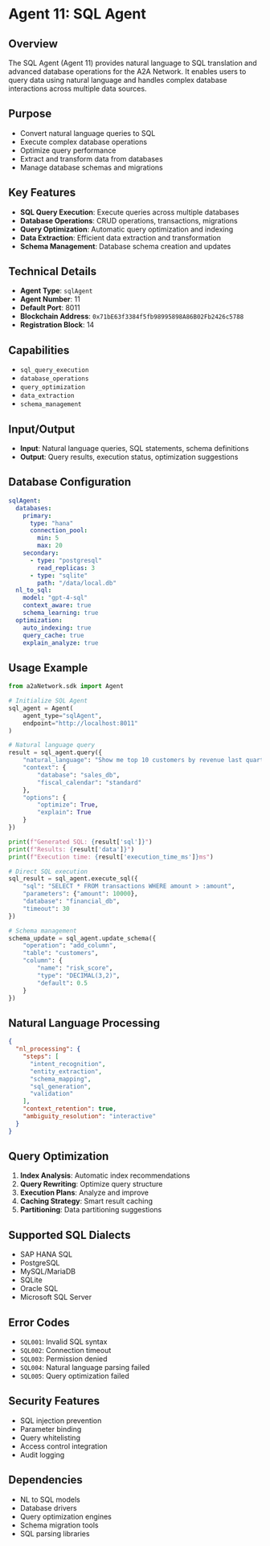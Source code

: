 # Agent 11: SQL Agent

## Overview
The SQL Agent (Agent 11) provides natural language to SQL translation and advanced database operations for the A2A Network. It enables users to query data using natural language and handles complex database interactions across multiple data sources.

## Purpose
- Convert natural language queries to SQL
- Execute complex database operations
- Optimize query performance
- Extract and transform data from databases
- Manage database schemas and migrations

## Key Features
- **SQL Query Execution**: Execute queries across multiple databases
- **Database Operations**: CRUD operations, transactions, migrations
- **Query Optimization**: Automatic query optimization and indexing
- **Data Extraction**: Efficient data extraction and transformation
- **Schema Management**: Database schema creation and updates

## Technical Details
- **Agent Type**: `sqlAgent`
- **Agent Number**: 11
- **Default Port**: 8011
- **Blockchain Address**: `0x71bE63f3384f5fb98995898A86B02Fb2426c5788`
- **Registration Block**: 14

## Capabilities
- `sql_query_execution`
- `database_operations`
- `query_optimization`
- `data_extraction`
- `schema_management`

## Input/Output
- **Input**: Natural language queries, SQL statements, schema definitions
- **Output**: Query results, execution status, optimization suggestions

## Database Configuration
```yaml
sqlAgent:
  databases:
    primary:
      type: "hana"
      connection_pool:
        min: 5
        max: 20
    secondary:
      - type: "postgresql"
        read_replicas: 3
      - type: "sqlite"
        path: "/data/local.db"
  nl_to_sql:
    model: "gpt-4-sql"
    context_aware: true
    schema_learning: true
  optimization:
    auto_indexing: true
    query_cache: true
    explain_analyze: true
```

## Usage Example
```python
from a2aNetwork.sdk import Agent

# Initialize SQL Agent
sql_agent = Agent(
    agent_type="sqlAgent",
    endpoint="http://localhost:8011"
)

# Natural language query
result = sql_agent.query({
    "natural_language": "Show me top 10 customers by revenue last quarter",
    "context": {
        "database": "sales_db",
        "fiscal_calendar": "standard"
    },
    "options": {
        "optimize": True,
        "explain": True
    }
})

print(f"Generated SQL: {result['sql']}")
print(f"Results: {result['data']}")
print(f"Execution time: {result['execution_time_ms']}ms")

# Direct SQL execution
sql_result = sql_agent.execute_sql({
    "sql": "SELECT * FROM transactions WHERE amount > :amount",
    "parameters": {"amount": 10000},
    "database": "financial_db",
    "timeout": 30
})

# Schema management
schema_update = sql_agent.update_schema({
    "operation": "add_column",
    "table": "customers",
    "column": {
        "name": "risk_score",
        "type": "DECIMAL(3,2)",
        "default": 0.5
    }
})
```

## Natural Language Processing
```json
{
  "nl_processing": {
    "steps": [
      "intent_recognition",
      "entity_extraction",
      "schema_mapping",
      "sql_generation",
      "validation"
    ],
    "context_retention": true,
    "ambiguity_resolution": "interactive"
  }
}
```

## Query Optimization
1. **Index Analysis**: Automatic index recommendations
2. **Query Rewriting**: Optimize query structure
3. **Execution Plans**: Analyze and improve
4. **Caching Strategy**: Smart result caching
5. **Partitioning**: Data partitioning suggestions

## Supported SQL Dialects
- SAP HANA SQL
- PostgreSQL
- MySQL/MariaDB
- SQLite
- Oracle SQL
- Microsoft SQL Server

## Error Codes
- `SQL001`: Invalid SQL syntax
- `SQL002`: Connection timeout
- `SQL003`: Permission denied
- `SQL004`: Natural language parsing failed
- `SQL005`: Query optimization failed

## Security Features
- SQL injection prevention
- Parameter binding
- Query whitelisting
- Access control integration
- Audit logging

## Dependencies
- NL to SQL models
- Database drivers
- Query optimization engines
- Schema migration tools
- SQL parsing libraries
